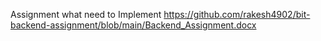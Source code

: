 Assignment what need to Implement https://github.com/rakesh4902/bit-backend-assignment/blob/main/Backend_Assignment.docx
